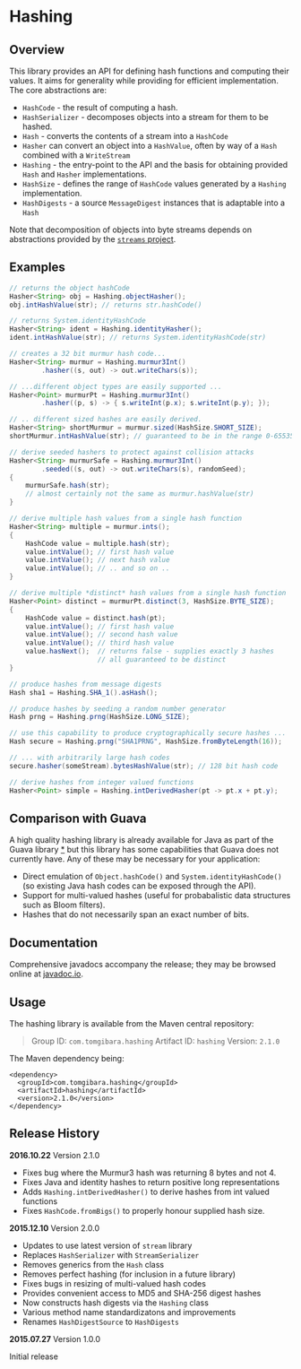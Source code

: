 Hashing
=======

Overview
--------

This library provides an API for defining hash functions and computing their
values. It aims for generality while providing for efficient implementation.
The core abstractions are:

 * `HashCode` - the result of computing a hash.
 * `HashSerializer` - decomposes objects into a stream for them to be
    hashed.
 * `Hash` - converts the contents of a stream into a `HashCode`
 * `Hasher` can convert an object into a `HashValue`,
    often by way of a `Hash` combined with a `WriteStream`
 * `Hashing` - the entry-point to the API and the basis for obtaining
    provided `Hash` and `Hasher` implementations.
 * `HashSize` - defines the range of `HashCode` values generated by a
   `Hashing` implementation.
 * `HashDigests` - a source `MessageDigest` instances that is adaptable into
    a `Hash`

Note that decomposition of objects into byte streams depends on abstractions
provided by the [`streams` project][0].

Examples
--------

```java
// returns the object hashCode
Hasher<String> obj = Hashing.objectHasher();
obj.intHashValue(str); // returns str.hashCode()

// returns System.identityHashCode
Hasher<String> ident = Hashing.identityHasher();
ident.intHashValue(str); // returns System.identityHashCode(str)

// creates a 32 bit murmur hash code...
Hasher<String> murmur = Hashing.murmur3Int()
		.hasher((s, out) -> out.writeChars(s));

// ...different object types are easily supported ...
Hasher<Point> murmurPt = Hashing.murmur3Int()
		.hasher((p, s) -> { s.writeInt(p.x); s.writeInt(p.y); });

// .. different sized hashes are easily derived.
Hasher<String> shortMurmur = murmur.sized(HashSize.SHORT_SIZE);
shortMurmur.intHashValue(str); // guaranteed to be in the range 0-65535

// derive seeded hashers to protect against collision attacks
Hasher<String> murmurSafe = Hashing.murmur3Int()
		.seeded((s, out) -> out.writeChars(s), randomSeed);
{
	murmurSafe.hash(str);
	// almost certainly not the same as murmur.hashValue(str)
}

// derive multiple hash values from a single hash function
Hasher<String> multiple = murmur.ints();
{
	HashCode value = multiple.hash(str);
	value.intValue(); // first hash value
	value.intValue(); // next hash value
	value.intValue(); // .. and so on ..
}

// derive multiple *distinct* hash values from a single hash function
Hasher<Point> distinct = murmurPt.distinct(3, HashSize.BYTE_SIZE);
{
	HashCode value = distinct.hash(pt);
	value.intValue(); // first hash value
	value.intValue(); // second hash value
	value.intValue(); // third hash value
	value.hasNext();  // returns false - supplies exactly 3 hashes
	                  // all guaranteed to be distinct
}

// produce hashes from message digests
Hash sha1 = Hashing.SHA_1().asHash();

// produce hashes by seeding a random number generator
Hash prng = Hashing.prng(HashSize.LONG_SIZE);

// use this capability to produce cryptographically secure hashes ...
Hash secure = Hashing.prng("SHA1PRNG", HashSize.fromByteLength(16));

// ... with arbitrarily large hash codes
secure.hasher(someStream).bytesHashValue(str); // 128 bit hash code

// derive hashes from integer valued functions
Hasher<Point> simple = Hashing.intDerivedHasher(pt -> pt.x + pt.y);
```

Comparison with Guava
---------------------

A high quality hashing library is already available for Java as part of the
Guava library [*][1] but this library has some capabilities that Guava does not
currently have. Any of these may be necessary for your application:

 * Direct emulation of `Object.hashCode()` and `System.identityHashCode()`
   (so existing Java hash codes can be exposed through the API).
 * Support for multi-valued hashes
   (useful for probabalistic data structures such as Bloom filters).
 * Hashes that do not necessarily span an exact number of bits.

Documentation
-------------

Comprehensive javadocs accompany the release; they may be browsed online at
[javadoc.io][2].

Usage
-----

The hashing library is available from the Maven central repository:

> Group ID:    `com.tomgibara.hashing`
> Artifact ID: `hashing`
> Version:     `2.1.0`

The Maven dependency being:

    <dependency>
      <groupId>com.tomgibara.hashing</groupId>
      <artifactId>hashing</artifactId>
      <version>2.1.0</version>
    </dependency>

Release History
---------------

**2016.10.22** Version 2.1.0

 * Fixes bug where the Murmur3 hash was returning 8 bytes and not 4.
 * Fixes Java and identity hashes to return positive long representations
 * Adds `Hashing.intDerivedHasher()` to derive hashes from int valued functions
 * Fixes `HashCode.fromBigs()` to properly honour supplied hash size.

**2015.12.10** Version 2.0.0

 * Updates to use latest version of `stream` library
 * Replaces `HashSerializer` with `StreamSerializer`
 * Removes generics from the `Hash` class
 * Removes perfect hashing (for inclusion in a future library) 
 * Fixes bugs in resizing of multi-valued hash codes
 * Provides convenient access to MD5 and SHA-256 digest hashes
 * Now constructs hash digests via the `Hashing` class 
 * Various method name standardizatons and improvements
 * Renames `HashDigestSource` to `HashDigests`

**2015.07.27** Version 1.0.0

Initial release

[0]: https://github.com/tomgibara/streams
[1]: https://github.com/google/guava
[2]: http://www.javadoc.io/doc/com.tomgibara.hashing/hashing